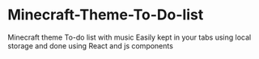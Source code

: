 # Minecraft-Theme-To-Do-list
Minecraft theme To-do list with music 
Easily kept in your tabs using local storage and done using React and js components 
